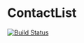 # ContactList    
[![Build Status](https://dev.azure.com/andreykaone/wannabe-contactlist/_apis/build/status/wannabe-contactlist%20-%201%20-%20CI?branchName=master)](https://dev.azure.com/andreykaone/wannabe-contactlist/_build/latest?definitionId=6?branchName=master)
